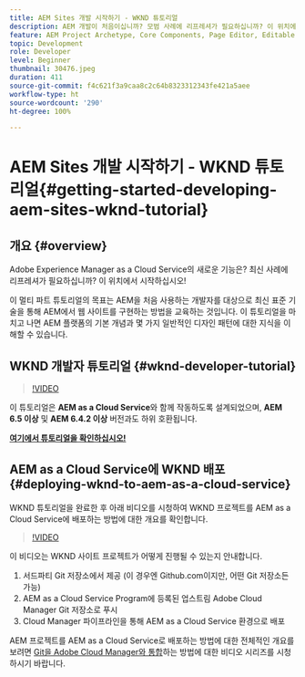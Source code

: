 ```yaml
---
title: AEM Sites 개발 시작하기 - WKND 튜토리얼
description: AEM 개발이 처음이십니까? 모범 사례에 리프레셔가 필요하십니까? 이 위치에서 시작하십시오! 이 멀티 파트 튜토리얼의 목표는 AEM을 처음 사용하는 개발자를 대상으로 최신 표준 기술을 통해 AEM에서 웹 사이트를 구현하는 방법을 교육하는 것입니다.
feature: AEM Project Archetype, Core Components, Page Editor, Editable Templates
topic: Development
role: Developer
level: Beginner
thumbnail: 30476.jpeg
duration: 411
source-git-commit: f4c621f3a9caa8c2c64b8323312343fe421a5aee
workflow-type: ht
source-wordcount: '290'
ht-degree: 100%

---
```



# AEM Sites 개발 시작하기 - WKND 튜토리얼{#getting-started-developing-aem-sites-wknd-tutorial}

## 개요 {#overview}

Adobe Experience Manager as a Cloud Service의 새로운 기능은? 최신 사례에 리프레셔가 필요하십니까? 이 위치에서 시작하십시오!

이 멀티 파트 튜토리얼의 목표는 AEM을 처음 사용하는 개발자를 대상으로 최신 표준 기술을 통해 AEM에서 웹 사이트를 구현하는 방법을 교육하는 것입니다. 이 튜토리얼을 마치고 나면 AEM 플랫폼의 기본 개념과 몇 가지 일반적인 디자인 패턴에 대한 지식을 이해할 수 있습니다.

## WKND 개발자 튜토리얼 {#wknd-developer-tutorial}

>[!VIDEO](https://video.tv.adobe.com/v/30476?quality=12&learn=on)

이 튜토리얼은 **AEM as a Cloud Service**&#x200B;와 함께 작동하도록 설계되었으며, **AEM 6.5 이상** 및 **AEM 6.4.2 이상** 버전과도 하위 호환됩니다.

**[여기에서 튜토리얼을 확인하십시오!](https://experienceleague.adobe.com/docs/experience-manager-learn/getting-started-wknd-tutorial-develop/overview.html)**

## AEM as a Cloud Service에 WKND 배포{#deploying-wknd-to-aem-as-a-cloud-service}

WKND 튜토리얼을 완료한 후 아래 비디오를 시청하여 WKND 프로젝트를 AEM as a Cloud Service에 배포하는 방법에 대한 개요를 확인합니다.

>[!VIDEO](https://video.tv.adobe.com/v/30191?quality=12&learn=on)

이 비디오는 WKND 사이트 프로젝트가 어떻게 진행될 수 있는지 안내합니다.

1. 서드파티 Git 저장소에서 제공 (이 경우엔 Github.com이지만, 어떤 Git 저장소든 가능)
2. AEM as a Cloud Service Program에 등록된 업스트림 Adobe Cloud Manager Git 저장소로 푸시
3. Cloud Manager 파이프라인을 통해 AEM as a Cloud Service 환경으로 배포

AEM 프로젝트를 AEM as a Cloud Service로 배포하는 방법에 대한 전체적인 개요를 보려면 [Git을 Adobe Cloud Manager와 통합](https://docs.adobe.com/content/help/ko/experience-manager-cloud-manager/using/managing-code/setup-cloud-manager-git-integration.html)하는 방법에 대한 비디오 시리즈를 시청하시기 바랍니다.
